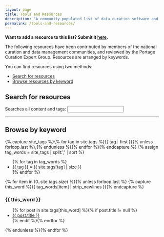 ```yaml
---
layout: page
title: Tools and Resources  
description: "A community-populated list of data curation software and guidance materials."
permalink: /tools-and-resources/
---
```


**Want to add a resource to this list? Submit it [here](/submit-a-resource).**

The following resources have been contributed by members of the national curation and data management communities, and reviewed by the Portage Curation Expert Group. Resources are arranged by keywords. 

You can find resources using two methods: 
* [Search for resources](#search-for-resources)
* [Browse resources by keyword](#browse-by-keyword)

## Search for resources
<form id="site_search">

<p>Searches all content and tags:
<input id="search" type="text"/></form></p>

<hr>

<div id="results"></div>
<ul id="search_results"></ul>
<script src="{{site.baseurl}}/js/elasticlunr.min.js"></script>
<script src="https://ajax.googleapis.com/ajax/libs/jquery/1.11.3/jquery.min.js"></script>
<script src="{{site.baseurl}}/js/search.js"></script>

## Browse by keyword

{% capture site_tags %}{% for tag in site.tags %}{{ tag | first }}{% unless forloop.last %},{% endunless %}{% endfor %}{% endcapture %}
{% assign tag_words = site_tags | split:',' | sort %}

<div id="tags">
  <ul class="tags">
  {% for tag in tag_words %}
    <li><a href="#{{ tag | cgi_escape }}">{{ tag }} &raquo; <span>{{ site.tags[tag] | size }}</span></a></li>
  {% endfor %}
  </ul>

  {% for item in (0..site.tags.size) %}{% unless forloop.last %}
    {% capture this_word %}{{ tag_words[item] | strip_newlines }}{% endcapture %}
  <h3 id="{{ this_word | cgi_escape }}">{{ this_word }}</h3>
  <ul class="posts">
    {% for post in site.tags[this_word] %}{% if post.title != null %}
    <li itemscope><a href="{{ post.url }}">{{ post.title }}</a></li>
    {% endif %}{% endfor %}
  </ul>
  {% endunless %}{% endfor %}
</div>



